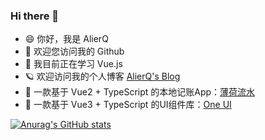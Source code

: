 ### Hi there 👋

<!--
**AlierQ/AlierQ** is a ✨ _special_ ✨ repository because its `README.md` (this file) appears on your GitHub profile.

Here are some ideas to get you started:

- 🔭 I’m currently working on ...
- 🌱 I’m currently learning ...
- 👯 I’m looking to collaborate on ...
- 🤔 I’m looking for help with ...
- 💬 Ask me about ...
- 📫 How to reach me: ...
- 😄 Pronouns: ...
- ⚡ Fun fact: ...
-->

- 😄 你好，我是 AlierQ
- 👀 欢迎您访问我的 Github
- 🌱 我目前正在学习 Vue.js
- 🪐 欢迎访问我的个人博客 [AlierQ's Blog](https://alierq.space)
- 🔖 一款基于 Vue2 + TypeScript 的本地记账App：[薄荷流水](https://github.com/AlierQ/Mint-vue)
- 🔖 一款基于 Vue3 + TypeScript 的UI组件库：[One UI](https://github.com/AlierQ/OneUI-vue)

[![Anurag's GitHub stats](https://github-readme-stats.vercel.app/api?username=AlierQ&show_icons=true)](https://github.com/anuraghazra/github-readme-stats)

